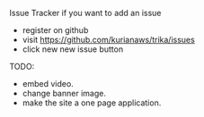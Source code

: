 Issue Tracker
 if you want to add an issue
 - register on github
 - visit https://github.com/kurianaws/trika/issues
 - click new new issue button

 TODO:
- embed video.
- change banner image.
- make the site a one page application.
